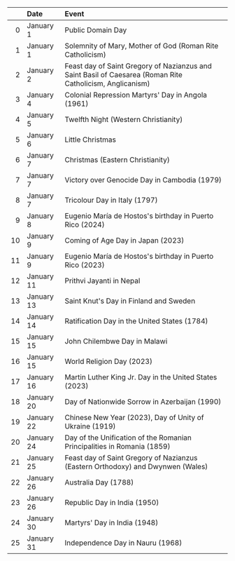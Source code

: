 |    | Date       | Event                                                                                                     |
|---:|:-----------|:----------------------------------------------------------------------------------------------------------|
|  0 | January 1  | Public Domain Day                                                                                         |
|  1 | January 1  | Solemnity of Mary, Mother of God (Roman Rite Catholicism)                                                 |
|  2 | January 2  | Feast day of Saint Gregory of Nazianzus and Saint Basil of Caesarea (Roman Rite Catholicism, Anglicanism) |
|  3 | January 4  | Colonial Repression Martyrs' Day in Angola (1961)                                                         |
|  4 | January 5  | Twelfth Night (Western Christianity)                                                                      |
|  5 | January 6  | Little Christmas                                                                                          |
|  6 | January 7  | Christmas (Eastern Christianity)                                                                          |
|  7 | January 7  | Victory over Genocide Day in Cambodia (1979)                                                              |
|  8 | January 7  | Tricolour Day in Italy (1797)                                                                             |
|  9 | January 8  | Eugenio María de Hostos's birthday in Puerto Rico (2024)                                                  |
| 10 | January 9  | Coming of Age Day in Japan (2023)                                                                         |
| 11 | January 9  | Eugenio María de Hostos's birthday in Puerto Rico (2023)                                                  |
| 12 | January 11 | Prithvi Jayanti in Nepal                                                                                  |
| 13 | January 13 | Saint Knut's Day in Finland and Sweden                                                                    |
| 14 | January 14 | Ratification Day in the United States (1784)                                                              |
| 15 | January 15 | John Chilembwe Day in Malawi                                                                              |
| 16 | January 15 | World Religion Day (2023)                                                                                 |
| 17 | January 16 | Martin Luther King Jr. Day in the United States (2023)                                                    |
| 18 | January 20 | Day of Nationwide Sorrow in Azerbaijan (1990)                                                             |
| 19 | January 22 | Chinese New Year (2023), Day of Unity of Ukraine (1919)                                                   |
| 20 | January 24 | Day of the Unification of the Romanian Principalities in Romania (1859)                                   |
| 21 | January 25 | Feast day of Saint Gregory of Nazianzus (Eastern Orthodoxy) and Dwynwen (Wales)                           |
| 22 | January 26 | Australia Day (1788)                                                                                      |
| 23 | January 26 | Republic Day in India (1950)                                                                              |
| 24 | January 30 | Martyrs' Day in India (1948)                                                                              |
| 25 | January 31 | Independence Day in Nauru (1968)                                                                          |